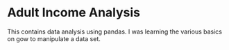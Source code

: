 # Adult Income Analysis
This contains data analysis using pandas. I was learning the various basics on gow to manipulate a data set.

